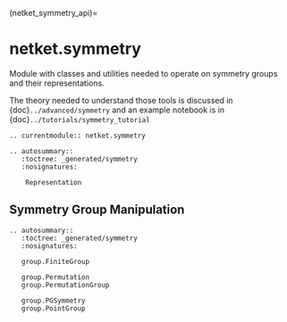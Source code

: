 (netket_symmetry_api)=
# netket.symmetry

Module with classes and utilities needed to operate on symmetry groups and their representations.

The theory needed to understand those tools is discussed in {doc}`../advanced/symmetry` and an example notebook is in {doc}`../tutorials/symmetry_tutorial`

```{eval-rst}
.. currentmodule:: netket.symmetry

.. autosummary::
   :toctree: _generated/symmetry
   :nosignatures:

	Representation
```

## Symmetry Group Manipulation

```{eval-rst}
.. autosummary::
   :toctree: _generated/symmetry
   :nosignatures:

   group.FiniteGroup

   group.Permutation 
   group.PermutationGroup 

   group.PGSymmetry
   group.PointGroup
```


